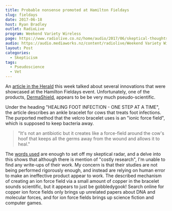 ```yaml
---
title: Probable nonsense promoted at Hamilton Fieldays
slug: fieldays
date: 2017-06-18
host: Ryan Bradley
outlet: RadioLive
program: Weekend Variety Wireless
page: https://www.radiolive.co.nz/home/audio/2017/06/skeptical-thoughts-with-mark-honeychurch0.html
audio: https://audio.mediaworks.nz/content/radiolive/Weekend Variety Wireless/June 17/18_06_17_Skeptical.mp3
layout: Post
categories:
  - Skepticism
tags:
  - Pseudoscience
  - Vet
---
```


An [article in the Herald](http://www.nzherald.co.nz/business/news/article.cfm?c_id=3&objectid=11873100) this week talked about several innovations that were showcased at the Hamilton Fieldays event. Unfortunately, one of the products, [DermaShield](http://www.voxy.co.nz/business/5/275039), appears to be be very much pseudo-scientific.

<!-- more -->

Under the heading "HEALING FOOT INFECTION - ONE STEP AT A TIME", the article describes an ankle bracelet for cows that treats foot infections. The purported method that the velcro bracelet uses is an "ionic force field", which is supposed to keep bacteria away.

> "It's not an antibiotic but it creates like a force-field around the cow's hoof that keeps all the germs away from the wound and allows it to heal."

The [words used](http://www.marketwired.com/press-release/integran-announces-partnership-agreement-with-farm-medix-2195734.htm) are enough to set off my skeptical radar, and a delve into this shows that although there is mention of "costly research", I'm unable to find any write-ups of their work. My concern is that their studies are not being performed rigorously enough, and instead are relying on human error to make an ineffective product appear to work. The described mechanism of creating an ion force field via a small amount of copper in the bracelet sounds scientific, but it appears to just be gobbledygook! Search online for copper ion force fields only brings up unrelated papers about DNA and molecular forces, and for ion force fields brings up science fiction and computer games.
